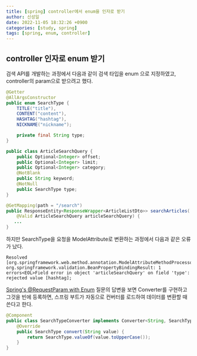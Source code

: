 ```yaml
---
title: [spring] controller에서 enum을 인자로 받기
author: 신성일
date: 2022-11-05 18:32:26 +0900
categories: [study, spring]
tags: [spring, enum, controller]
---
```


## controller 인자로 enum 받기

검색 API를 개발하는 과정에서 다음과 같이 검색 타입을 enum 으로 지정하였고, controller의 param으로 받으려고 했다.

```java
@Getter
@AllArgsConstructor
public enum SearchType {
	TITLE("title"),
	CONTENT("content"),
	HASHTAG("hashtag"),
	NICKNAME("nickname");

	private final String type;
}
```

```java
public class ArticleSearchQuery {
	public Optional<Integer> offset;
	public Optional<Integer> limit;
	public Optional<Integer> category;
	@NotBlank
	public String keyword;
	@NotNull
	public SearchType type;
}
```

```java
@GetMapping(path = "/search")
public ResponseEntity<ResponseWrapper<ArticleListDto>> searchArticles(
	@Valid ArticleSearchQuery articleSearchQuery) {
   ...
}
```

하지만 SearchType을 요청을 ModelAttribute로 변환하는 과정에서 다음과 같은 오류가 났다.

```text
Resolved [org.springframework.web.method.annotation.ModelAttributeMethodProcessor$1: org.springframework.validation.BeanPropertyBindingResult: 1 errors<EOL>Field error in object 'articleSearchQuery' on field 'type': rejected value [hashtag];
```

[Spring's @RequestParam with Enum](https://stackoverflow.com/questions/39774427/springs-requestparam-with-enum) 질문의 답변을 보면 Converter를 구현하고 그것을 빈에 등록하면, 스프링 부트가 자동으로 컨버터를 로드하여 데이터를 변환할 때 쓴다고 한다.

```java
@Component
public class SearchTypeConverter implements Converter<String, SearchType> {
	@Override
	public SearchType convert(String value) {
		return SearchType.valueOf(value.toUpperCase());
	}
}
```
